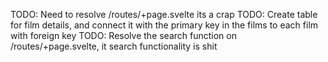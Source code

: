 TODO: Need to resolve /routes/+page.svelte its a crap
TODO: Create table for film details, and connect it with the primary key in the films to each film with foreign key
TODO: Resolve the search function on /routes/+page.svelte, it search functionality is shit